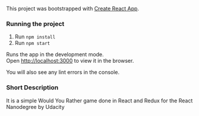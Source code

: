 This project was bootstrapped with [Create React App](https://github.com/facebook/create-react-app).

### Running the project

1. Run `npm install`
2. Run `npm start`

Runs the app in the development mode.<br>
Open [http://localhost:3000](http://localhost:3000) to view it in the browser.

You will also see any lint errors in the console.

### Short Description

It is a simple Would You Rather game done in React and Redux for the React Nanodegree by Udacity
